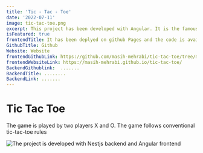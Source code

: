 ```yaml
---
title: 'Tic - Tac - Toe'
date: '2022-07-11'
image: tic-tac-toe.png
excerpt: This project has been developed with Angular. It is the famous tic-tac-toe game. For more Information about the project click here.
isFeatured: true
frontendTitle: It has been deplyed on github Pages and the code is available on github. With the following links the game can be played and the code can be viewed  
GithubTitle: Github
Website: Website
frontendGithubLink: https://github.com/masih-mehrabi/tic-tac-toe/tree/master
frontendWebsiteLink: https://masih-mehrabi.github.io/tic-tac-toe/
BackendGithublink:  .......
BackendTitle: ........
BackendLink: .......
---
```


# Tic Tac Toe


The game is played by two players X and O. The game follows conventional tic-tac-toe rules 


![The project is developed with Nestjs backend and Angular frontend](tic-tac-toe.png)